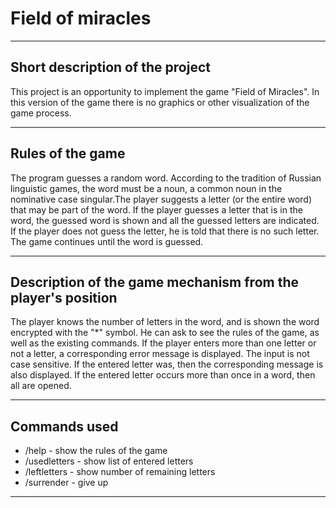 # Field of miracles
____
## Short description of the project
This project is an opportunity to implement the game "Field of Miracles". In this version of the game there is no graphics or other visualization of the game process.
____
## Rules of the game
The program guesses a random word. According to the tradition of Russian linguistic games, the word must be a noun, a common noun in the nominative case singular.The player suggests a letter (or the entire word) that may be part of the word. If the player guesses a letter that is in the word, the guessed word is shown and all the guessed letters are indicated. If the player does not guess the letter, he is told that there is no such letter. The game continues until the word is guessed.
____
## Description of the game mechanism from the player's position
The player knows the number of letters in the word, and is shown the word encrypted with the "*" symbol. He can ask to see the rules of the game, as well as the existing commands. If the player enters more than one letter or not a letter, a corresponding error message is displayed. The input is not case sensitive. If the entered letter was, then the corresponding message is also displayed. If the entered letter occurs more than once in a word, then all are opened.
____
## Commands used
- /help - show the rules of the game
- /usedletters - show list of entered letters
- /leftletters - show number of remaining letters
- /surrender - give up
____
